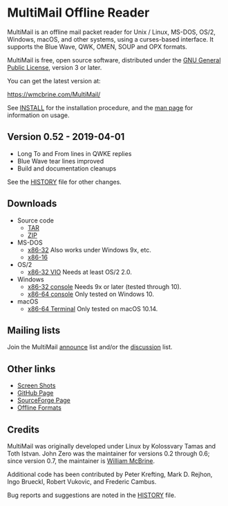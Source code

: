 MultiMail Offline Reader
========================

MultiMail is an offline mail packet reader for Unix / Linux, MS-DOS,
OS/2, Windows, macOS, and other systems, using a curses-based interface.
It supports the Blue Wave, QWK, OMEN, SOUP and OPX formats.

MultiMail is free, open source software, distributed under the [GNU
General Public License][gpl], version 3 or later.

You can get the latest version at:

   <https://wmcbrine.com/MultiMail/>

See [INSTALL] for the installation procedure, and the [man page] for
information on usage.


Version 0.52 - 2019-04-01
-------------------------

* Long To and From lines in QWKE replies
* Blue Wave tear lines improved
* Build and documentation cleanups

See the [HISTORY] file for other changes.


Downloads
---------

* Source code
    - [TAR]
    - [ZIP]
* MS-DOS
    - [x86-32][dos] Also works under Windows 9x, etc.
    - [x86-16][xt]
* OS/2
    - [x86-32 VIO][os2] Needs at least OS/2 2.0.
* Windows
    - [x86-32 console][w32] Needs 9x or later (tested through 10).
    - [x86-64 console][w64] Only tested on Windows 10.
* macOS
    - [x86-64 Terminal][mac] Only tested on macOS 10.14.


Mailing lists
-------------

Join the MultiMail [announce] list and/or the [discussion] list.


Other links
-----------

* [Screen Shots]
* [GitHub Page]
* [SourceForge Page]
* [Offline Formats]


Credits
-------

MultiMail was originally developed under Linux by Kolossvary Tamas and
Toth Istvan. John Zero was the maintainer for versions 0.2 through 0.6;
since version 0.7, the maintainer is [William McBrine].

Additional code has been contributed by Peter Krefting, Mark D. Rejhon,
Ingo Brueckl, Robert Vukovic, and Frederic Cambus.

Bug reports and suggestions are noted in the [HISTORY] file.


[gpl]: LEGAL.md
[HISTORY]: HISTORY.md
[INSTALL]: INSTALL.md
[man page]: MANUAL.md

[TAR]: https://github.com/wmcbrine/MultiMail/archive/refs/tags/0.52.tar.gz
[ZIP]: https://github.com/wmcbrine/MultiMail/archive/refs/tags/0.52.zip

[dos]: https://github.com/wmcbrine/MultiMail/releases/download/0.52/mmdos052.zip
[xt]: https://github.com/wmcbrine/MultiMail/releases/download/0.52/mmxt052.zip
[os2]: https://github.com/wmcbrine/MultiMail/releases/download/0.52/mmos2052.zip
[w32]: https://github.com/wmcbrine/MultiMail/releases/download/0.52/mmwin052.zip
[w64]: https://github.com/wmcbrine/MultiMail/releases/download/0.52/mmw64052.zip
[mac]: https://github.com/wmcbrine/MultiMail/releases/download/0.52/mmmac052.zip

[Screen Shots]: https://wmcbrine.com/mmail/snaps.html
[GitHub Page]: https://github.com/wmcbrine/MultiMail
[SourceForge Page]: https://sourceforge.net/projects/multimail/
[Offline Formats]: https://wmcbrine.com/mmail/specs/

[announce]: https://lists.sourceforge.net/lists/listinfo/multimail-announce
[discussion]: https://lists.sourceforge.net/lists/listinfo/multimail-user

[William McBrine]: https://wmcbrine.com/
